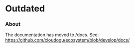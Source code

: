 # Outdated

### About
The documentation has moved to /docs. See: https://github.com/cloudogu/ecosystem/blob/develop/docs/

